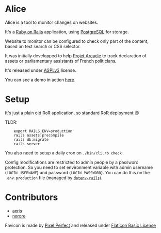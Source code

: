 # Alice

Alice is a tool to monitor changes on websites.

It's a [Ruby on Rails](https://rubyonrails.org/) application, using [PostgreSQL](https://www.postgresql.org/) for storage.

Website to monitor can be configured to check only part of the content, based on text search or CSS selector.

It was initially developped to help [Projet Arcadie](https://projetarcadie.com/) to track declaration of assets or parliamentary assistants of French politicians.

It's released under [AGPLv3](https://www.gnu.org/licenses/agpl-3.0.en.html) license.

You can see a demo in action [here](https://projet-alice-demo.herokuapp.com/diffs/).

# Setup

It's just a plain old RoR application, so standard RoR deployment 😊

TLDR:

```
	export RAILS_ENV=production
	rails assets:precompile
	rails db:migrate
	rails server
```

You also need to setup a daily cron on `./bin/cli.rb check`

Config modifications are restricted to admin people by a password protection.
So you need to set environment variable with admin username (`LOGIN_USERNAME`) and password (`LOGIN_PASSWORD`).
You can do this on the `.env.production` file (managed by [`dotenv-rails`](https://github.com/bkeepers/dotenv)).

# Contributors

 * [aeris](https://imirhil.fr/)
 * [norore](https://norore.fr/)

Favicon is made by [Pixel Perfect](https://www.flaticon.com/authors/pixel-perfect) and released under [Flaticon Basic License](https://file000.flaticon.com/downloads/license/license.pdf)
